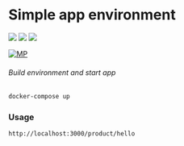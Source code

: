 # Simple app environment

![](https://img.shields.io/badge/node-v12.13.0-brightgreen.svg) ![](https://img.shields.io/badge/mongodb-v3.4.4-brightgreen.svg) ![](https://img.shields.io/badge/ECMAScript-brightgreen.svg)


[![MP](https://sistemaglobal.com.ar/assets/images/logoTeckelBit.png)](http://mpielvitori.github.io/)

###### Build environment and start app
```sh
docker-compose up
```

### Usage
```sh
http://localhost:3000/product/hello
```
